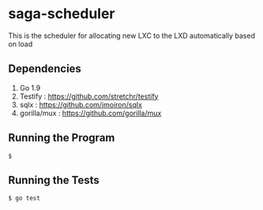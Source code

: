 # saga-scheduler
This is the scheduler for allocating new LXC to the LXD automatically based on load

## Dependencies
1. Go 1.9
2. Testify : https://github.com/stretchr/testify
3. sqlx : https://github.com/jmoiron/sqlx
4. gorilla/mux : https://github.com/gorilla/mux

## Running the Program
```
$ 
```

## Running the Tests
```
$ go test
```
